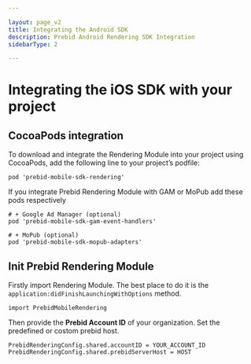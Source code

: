 ```yaml
---

layout: page_v2
title: Integrating the Android SDK
description: Prebid Android Rendering SDK Integration
sidebarType: 2

---
```


# Integrating the iOS SDK with your project

## CocoaPods integration

To download and integrate the Rendering Module into your project using CocoaPods, add the following line to your project’s podfile:

```
pod 'prebid-mobile-sdk-rendering'
```

If you integrate Prebid Rendering Module with GAM or MoPub add these pods respectively

```
# + Google Ad Manager (optional)
pod 'prebid-mobile-sdk-gam-event-handlers'

# + MoPub (optional)
pod 'prebid-mobile-sdk-mopub-adapters'
```

## Init Prebid Rendering Module

Firstly import Rendering Module. The best place to do it is the `application:didFinishLaunchingWithOptions` method.


```
import PrebidMobileRendering
```

Then provide the **Prebid Account ID** of your organization. Set the predefined or costom prebid host.
 
```
PrebidRenderingConfig.shared.accountID = YOUR_ACCOUNT_ID
PrebidRenderingConfig.shared.prebidServerHost = HOST
```



